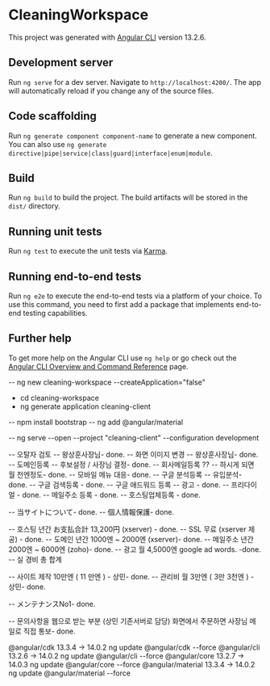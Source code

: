 # CleaningWorkspace

This project was generated with [Angular CLI](https://github.com/angular/angular-cli) version 13.2.6.

## Development server

Run `ng serve` for a dev server. Navigate to `http://localhost:4200/`. The app will automatically reload if you change any of the source files.

## Code scaffolding

Run `ng generate component component-name` to generate a new component. You can also use `ng generate directive|pipe|service|class|guard|interface|enum|module`.

## Build

Run `ng build` to build the project. The build artifacts will be stored in the `dist/` directory.

## Running unit tests

Run `ng test` to execute the unit tests via [Karma](https://karma-runner.github.io).

## Running end-to-end tests

Run `ng e2e` to execute the end-to-end tests via a platform of your choice. To use this command, you need to first add a package that implements end-to-end testing capabilities.

## Further help

To get more help on the Angular CLI use `ng help` or go check out the [Angular CLI Overview and Command Reference](https://angular.io/cli) page.

-- ng new cleaning-workspace --createApplication="false"
- cd cleaning-workspace
- ng generate application cleaning-client


-- npm install bootstrap
-- ng add @angular/material

-- ng serve --open --project "cleaning-client" --configuration development



-- 오탈자 검토        -- 왕상훈사장님- done.
-- 화면 이미지 변경   -- 왕상훈사장님- done.
-- 도메인등록         -- 후보설정 / 사장님 결정- done.
-- 회사메일등록 ??    -- 하시게 되면 월 천엔정도- done.
-- 모바일 메뉴 대응- done.
-- 구글 분석등록       -- 유입분석- done.
-- 구글 검색등록        - done.
-- 구글 애드워드 등록  -- 광고 - done.
-- 프리다이얼 - done.
-- 메일주소 등록 - done.
-- 호스팅업체등록 - done.


-- 当サイトについて- done.
-- 個人情報保護- done.

-- 호스팅 년간 お支払合計 13,200円 (xserver) - done.
-- SSL 무료 (xserver 제공) - done.
-- 도메인 년간 1000엔 ~ 2000엔 (xserver)- done.
-- 메일주소 년간 2000엔 ~ 6000엔 (zoho)- done.
-- 광고 월  4,5000엔 google ad words. -done.
-- 실 경비 총 합계 

-- 사이트 제작 10만엔 ( 11 만엔 ) - 상민- done.
-- 관리비 월 3만엔  ( 3만 3천엔 ) - 상민- done.


-- メンテナンスNo1- done.

-- 문의사항을 웹으로 받는 부분 (상민 기존서버로 담당) 화면에서 주문하면 사장님 메일로 직접 통보- done.

@angular/cdk                       13.3.4 -> 14.0.2         ng update @angular/cdk --force
@angular/cli                       13.2.6 -> 14.0.2         ng update @angular/cli --force
@angular/core                      13.2.7 -> 14.0.3         ng update @angular/core --force
@angular/material                  13.3.4 -> 14.0.2         ng update @angular/material --force